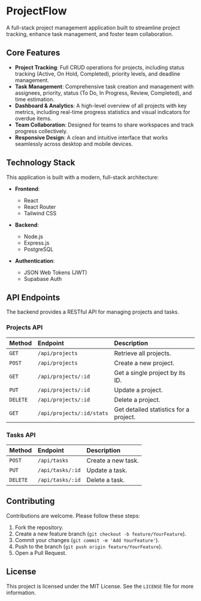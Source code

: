 # ProjectFlow

A full-stack project management application built to streamline project tracking, enhance task management, and foster team collaboration.

## Core Features

- **Project Tracking**: Full CRUD operations for projects, including status tracking (Active, On Hold, Completed), priority levels, and deadline management.
- **Task Management**: Comprehensive task creation and management with assignees, priority, status (To Do, In Progress, Review, Completed), and time estimation.
- **Dashboard & Analytics**: A high-level overview of all projects with key metrics, including real-time progress statistics and visual indicators for overdue items.
- **Team Collaboration**: Designed for teams to share workspaces and track progress collectively.
- **Responsive Design**: A clean and intuitive interface that works seamlessly across desktop and mobile devices.

## Technology Stack

This application is built with a modern, full-stack architecture:

- **Frontend**:
  - React
  - React Router
  - Tailwind CSS

- **Backend**:
  - Node.js
  - Express.js
  - PostgreSQL

- **Authentication**:
  - JSON Web Tokens (JWT)
  - Supabase Auth

## API Endpoints

The backend provides a RESTful API for managing projects and tasks.

### Projects API

| Method | Endpoint | Description |
| :--- | :--- | :--- |
| `GET` | `/api/projects` | Retrieve all projects. |
| `POST` | `/api/projects` | Create a new project. |
| `GET` | `/api/projects/:id` | Get a single project by its ID. |
| `PUT` | `/api/projects/:id` | Update a project. |
| `DELETE` | `/api/projects/:id` | Delete a project. |
| `GET` | `/api/projects/:id/stats` | Get detailed statistics for a project. |

### Tasks API

| Method | Endpoint | Description |
| :--- | :--- | :--- |
| `POST` | `/api/tasks` | Create a new task. |
| `PUT` | `/api/tasks/:id` | Update a task. |
| `DELETE` | `/api/tasks/:id` | Delete a task. |

## Contributing

Contributions are welcome. Please follow these steps:

1.  Fork the repository.
2.  Create a new feature branch (`git checkout -b feature/YourFeature`).
3.  Commit your changes (`git commit -m 'Add YourFeature'`).
4.  Push to the branch (`git push origin feature/YourFeature`).
5.  Open a Pull Request.

## License

This project is licensed under the MIT License. See the `LICENSE` file for more information.